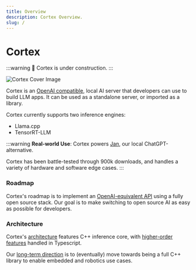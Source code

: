```yaml
---
title: Overview
description: Cortex Overview.
slug: /
---
```


# Cortex

:::warning
🚧 Cortex is under construction.
:::

![Cortex Cover Image](/img/docs/cortex-cover.png)

Cortex is an [OpenAI compatible](https://platform.openai.com/docs/introduction), local AI server that developers can use to build LLM apps. It can be used as a standalone server, or imported as a library.

Cortex currently supports two inference engines:

- Llama.cpp
- TensorRT-LLM

:::warning
**Real-world Use**: Cortex powers [Jan](https://jan.ai), our local ChatGPT-alternative.

Cortex has been battle-tested through 900k downloads, and handles a variety of hardware and software edge cases.
:::

### Roadmap

Cortex's roadmap is to implement an [OpenAI-equivalent API](https://platform.openai.com/docs/api-reference) using a fully open source stack. Our goal is to make switching to open source AI as easy as possible for developers.

### Architecture

Cortex's [architecture](/) features C++ inference core, with [higher-order features](/) handled in Typescript.

Our [long-term direction](/) is to (eventually) move towards being a full C++ library to enable embedded and robotics use cases.
